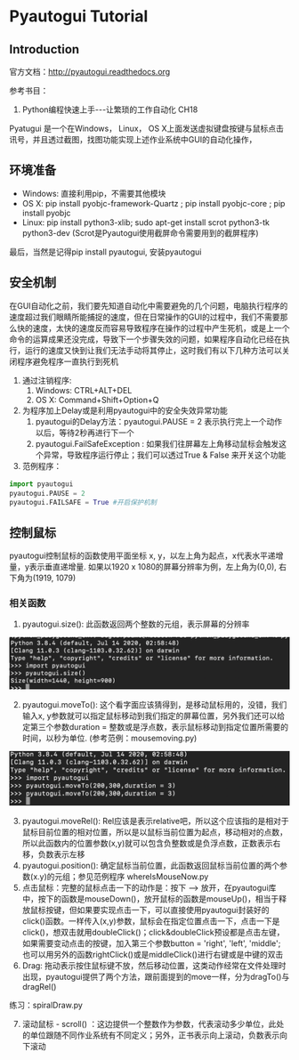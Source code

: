 # Pyautogui Tutorial

## Introduction

官方文档：http://pyautogui.readthedocs.org

参考书目：

1. Python编程快速上手---让繁琐的工作自动化   CH18

Pyatugui 是一个在Windows， Linux， OS X上面发送虚拟键盘按键与鼠标点击讯号，并且透过截图，找图功能实现上述作业系统中GUI的自动化操作，

## 环境准备

- Windows: 直接利用pip，不需要其他模块
- OS X: pip install pyobjc-framework-Quartz ; pip install pyobjc-core ; pip install pyobjc
- Linux: pip install python3-xlib; sudo apt-get install scrot python3-tk python3-dev  (Scrot是Pyautogui使用截屏命令需要用到的截屏程序)

最后，当然是记得pip install pyautogui, 安装pyautogui

## 安全机制

在GUI自动化之前，我们要先知道自动化中需要避免的几个问题，电脑执行程序的速度超过我们眼睛所能捕捉的速度，但在日常操作的GUI的过程中，我们不需要那么快的速度，太快的速度反而容易导致程序在操作的过程中产生死机，或是上一个命令的运算成果还没完成，导致下一个步骤失效的问题，如果程序自动化已经在执行，运行的速度又快到让我们无法手动将其停止，这时我们有以下几种方法可以关闭程序避免程序一直执行到死机

1. 通过注销程序: 
    1. Windows: CTRL+ALT+DEL
    2. OS X: Command+Shift+Option+Q
2. 为程序加上Delay或是利用pyautogui中的安全失效异常功能
    1. pyautogui的Delay方法：pyautogui.PAUSE = 2 表示执行完上一个动作以后，等待2秒再进行下一个
    2. pyautogui.FailSafeException : 如果我们往屏幕左上角移动鼠标会触发这个异常，导致程序运行停止；我们可以透过True & False 来开关这个功能
3. 范例程序：

```python
import pyautogui
pyautogui.PAUSE = 2
pyautogui.FAILSAFE = True #开启保护机制
```



## 控制鼠标

pyautogui控制鼠标的函数使用平面坐标 x, y，以左上角为起点，x代表水平递增量，y表示垂直递增量. 如果以1920 x 1080的屏幕分辨率为例，左上角为(0,0), 右下角为(1919, 1079)

### 相关函数

1. pyautogui.size(): 此函数返回两个整数的元组，表示屏幕的分辨率

![](https://raw.githubusercontent.com/xfzlun/xfzlun.github.iogithub/master/%E6%88%AA%E5%B1%8F2020-08-16%20%E4%B8%8B%E5%8D%884.39.45.png)

2. pyautogui.moveTo(): 这个看字面应该猜得到，是移动鼠标用的，没错，我们输入x, y参数就可以指定鼠标移动到我们指定的屏幕位置，另外我们还可以给定第三个参数duration = 整数或是浮点数，表示鼠标移动到指定位置所需要的时间，以秒为单位. (参考范例：mousemoving.py)

![](https://raw.githubusercontent.com/xfzlun/xfzlun.github.iogithub/master/%E6%88%AA%E5%B1%8F2020-08-16%20%E4%B8%8B%E5%8D%884.55.03.png)

3. pyautogui.moveRel(): Rel应该是表示relative吧，所以这个应该指的是相对于鼠标目前位置的相对位置，所以是以鼠标当前位置为起点，移动相对的点数，所以此函数内的位置参数(x,y)就可以包含负整数或是负浮点数，正数表示右移，负数表示左移
4. pyautogui.position(): 确定鼠标当前位置，此函数返回鼠标当前位置的两个参数(x.y)的元组；参见范例程序 whereIsMouseNow.py 
5. 点击鼠标：完整的鼠标点击一下的动作是：按下 --> 放开，在pyautogui库中，按下的函数是mouseDown()，放开鼠标的函数是mouseUp()，相当于释放鼠标按键，但如果要实现点击一下，可以直接使用pyautogui封装好的click()函数。一样传入(x,y)参数，鼠标会在指定位置点击一下，点击一下是click()，想双击就用doubleClick()；click&doubleClick预设都是点击左键，如果需要变动点击的按键，加入第三个参数button = 'right', 'left', 'middle'; 也可以用另外的函数rightClick()或是middleClick()进行右键或是中键的双击
6. Drag: 拖动表示按住鼠标键不放，然后移动位置，这类动作经常在文件处理时出现，pyautogui提供了两个方法，跟前面提到的move一样，分为dragTo()与dragRel()

练习：spiralDraw.py

7. 滚动鼠标 - scroll() ：这边提供一个整数作为参数，代表滚动多少单位，此处的单位跟随不同作业系统有不同定义；另外，正书表示向上滚动，负数表示向下滚动

